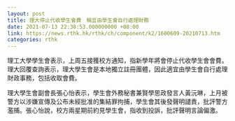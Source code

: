 ```yaml
---
layout: post
title: 理大停止代收學生會費　稱宜由學生會自行處理財務
date: 2021-07-13 22:38:53.000000000 +08:00
link: https://news.rthk.hk/rthk/ch/component/k2/1600609-20210713.htm
categories: rthk
---
```


理工大學學生會表示，上周五接獲校方通知，指新學年將會停止代收學生會會費。理大回覆查詢表示，理大學生會是本地獨立註冊團體，因此適宜由學生會自行處理財政事務，包括收取會費。

理大學生會副會長張心怡表示，學生會外務秘書兼賢學思政發言人黃沅琳，上月被警方以涉嫌宣傳及公布未經批准的集結罪拘捕，學生會其後發聲明譴責，批評警方濫捕。張心怡說，校方兩星期前約見學生會，指收到投訴，批評聲明言論偏激。
